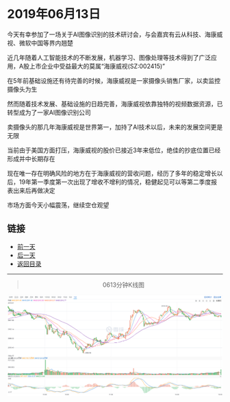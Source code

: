 # 2019年06月13日

今天有幸参加了一场关于AI图像识别的技术研讨会，与会嘉宾有云从科技、海康威视、微软中国等界内翘楚

近几年随着人工智能技术的不断发展，机器学习、图像处理等技术得到了广泛应用，A股上市企业中受益最大的莫属“海康威视(SZ:002415)”

在5年前基础设施还有待完善的时候，海康威视是一家摄像头销售厂家，以卖监控摄像头为生

然而随着技术发展、基础设施的日趋完善，海康威视依靠独特的视频数据资源，已转型成为了一家AI图像识别公司

卖摄像头的那几年海康威视是世界第一，加持了AI技术以后，未来的发展空间更是无限

当前由于美国方面打压，海康威视的股价已接近3年来低位，绝佳的抄底位置已经形成并中长期存在

现在唯一存在明确风险的地方在于海康威视的营收问题，经历了多年的稳定增长以后，19年第一季度第一次出现了增收不增利的情况，稳健起见可以等第二季度报表出来后再做决定

市场方面今天小幅震荡，继续空仓观望



## 链接

- [前一天](https://github.com/gdoggy/investment-diary/blob/master/2019/0612.md)
- [后一天](https://github.com/gdoggy/investment-diary/blob/master/2019/0614.md)
- [返回目录](https://github.com/gdoggy/investment-diary)

------

> <center>0613分钟K线图</center>

![K minute](https://github.com/gdoggy/investment-diary/blob/master/2019/RunChart/0613.png)

